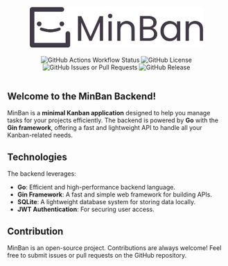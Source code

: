 <div style="text-align: center;">
  <img src="docs/img/minban-header.png" alt="Task Board" width="400"/>
</div>

<br>

<div style="text-align: center;">
    <img alt="GitHub Actions Workflow Status" src="https://img.shields.io/github/actions/workflow/status/Snekussaurier/minban-backend/build-and-publish.yaml?style=for-the-badge">
    <img alt="GitHub License" src="https://img.shields.io/github/license/Snekussaurier/minban-backend?style=for-the-badge">
    <img alt="GitHub Issues or Pull Requests" src="https://img.shields.io/github/issues/Snekussaurier/minban-backend?style=for-the-badge">
    <img alt="GitHub Release" src="https://img.shields.io/github/v/release/Snekussaurier/minban-backend?sort=semver&display_name=tag&style=for-the-badge">
</div>

<br>

## Welcome to the **MinBan Backend**!  

MinBan is a **minimal Kanban application** designed to help you manage tasks for your projects efficiently. 
The backend is powered by **Go** with the **Gin framework**, offering a fast and lightweight API to handle all your Kanban-related needs. 

## Technologies
The backend leverages:

- **Go**: Efficient and high-performance backend language.
- **Gin Framework**: A fast and simple web framework for building APIs.
- **SQLite**: A lightweight database system for storing data locally.
- **JWT Authentication**: For securing user access.

## Contribution

MinBan is an open-source project. Contributions are always welcome! Feel free to submit issues or pull requests on the GitHub repository.